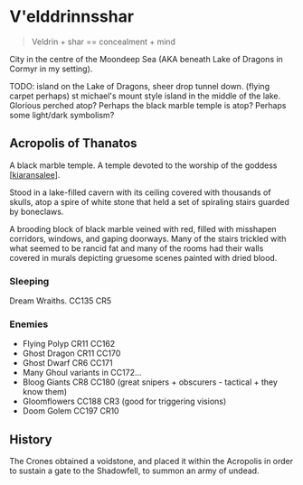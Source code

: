 # V'elddrinnsshar
> Veldrin + shar == concealment + mind

City in the centre of the Moondeep Sea (AKA beneath Lake of Dragons in Cormyr in my setting).

TODO: island on the Lake of Dragons, sheer drop tunnel down.
(flying carpet perhaps)
st michael's mount style island in the middle of the lake. Glorious perched atop?
Perhaps the black marble temple is atop?
Perhaps some light/dark symbolism?

## Acropolis of Thanatos
A black marble temple. A temple devoted to the worship of the goddess [[kiaransalee]].

Stood in a lake-filled cavern with its ceiling covered with thousands of skulls, atop a spire of white stone that held a set of spiraling stairs guarded by boneclaws.

A brooding block of black marble veined with red, filled with misshapen corridors, windows, and gaping doorways. Many of the stairs trickled with what seemed to be rancid fat and many of the rooms had their walls covered in murals depicting gruesome scenes painted with dried blood.

### Sleeping
Dream Wraiths. CC135 CR5

### Enemies
- Flying Polyp CR11 CC162
- Ghost Dragon CR11 CC170
- Ghost Dwarf CR6 CC171
- Many Ghoul variants in CC172...
- Bloog Giants CR8 CC180 (great snipers + obscurers - tactical + they know them)
- Gloomflowers CC188 CR3 (good for triggering visions)
- Doom Golem CC197 CR10

## History
The Crones obtained a voidstone, and placed it within the Acropolis in order to sustain a gate to the Shadowfell, to summon an army of undead.

[//begin]: # "Autogenerated link references for markdown compatibility"
[kiaransalee]: ../deities/kiaransalee "Kiaransalee"
[//end]: # "Autogenerated link references"
